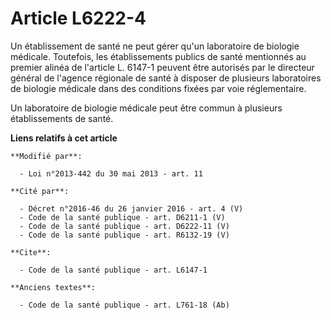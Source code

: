 # Article L6222-4

Un établissement de santé ne peut gérer qu'un laboratoire de biologie médicale. Toutefois, les établissements publics de
santé mentionnés au premier alinéa de l'article L. 6147-1 peuvent être autorisés par le directeur général de l'agence
régionale de santé à disposer de plusieurs laboratoires de biologie médicale dans des conditions fixées par voie
réglementaire. 

Un laboratoire de biologie médicale peut être commun à plusieurs établissements de santé.

**Liens relatifs à cet article**

	**Modifié par**:

	  - Loi n°2013-442 du 30 mai 2013 - art. 11

	**Cité par**:

	  - Décret n°2016-46 du 26 janvier 2016 - art. 4 (V)
	  - Code de la santé publique - art. D6211-1 (V)
	  - Code de la santé publique - art. D6222-11 (V)
	  - Code de la santé publique - art. R6132-19 (V)

	**Cite**:

	  - Code de la santé publique - art. L6147-1

	**Anciens textes**:

	  - Code de la santé publique - art. L761-18 (Ab)
